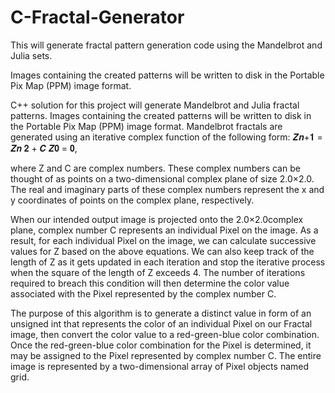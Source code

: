 # C-Fractal-Generator

This will generate fractal pattern generation code 
using the Mandelbrot and Julia sets. 

Images containing the created patterns will be written to disk in the Portable Pix Map 
(PPM) image format.

C++ solution for this project will generate Mandelbrot and Julia fractal patterns. 
Images containing the created patterns will be written to disk in the Portable Pix Map 
(PPM) image format. Mandelbrot fractals are generated using an iterative complex 
function of the following form:
𝒁𝒏+𝟏 = 𝒁𝒏
𝟐 + 𝑪
𝒁𝟎 = 𝟎,

where Z and C are complex numbers. These complex numbers can be thought of as 
points on a two-dimensional complex plane of size 2.0×2.0. The real and imaginary 
parts of these complex numbers represent the x and y coordinates of points on the 
complex plane, respectively.

When our intended output image is projected onto the 2.0×2.0complex plane, complex 
number C represents an individual Pixel on the image. As a result, for each individual 
Pixel on the image, we can calculate successive values for Z based on the above 
equations. We can also keep track of the length of Z as it gets updated in each iteration 
and stop the iterative process when the square of the length of Z exceeds 4. The 
number of iterations required to breach this condition will then determine the color value 
associated with the Pixel represented by the complex number C. 
 
The purpose of this algorithm is to generate a distinct value in form of an unsigned int that 
represents the color of an individual Pixel on our Fractal image, then convert the color 
value to a red-green-blue color combination. Once the red-green-blue color combination 
for the Pixel is determined, it may be assigned to the Pixel represented by complex 
number C. The entire image is represented by a two-dimensional array of Pixel objects 
named grid.




